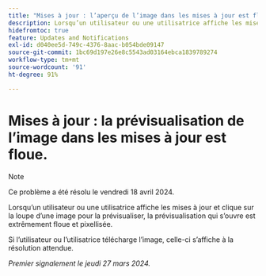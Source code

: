 ```yaml
---
title: "Mises à jour : l’aperçu de l’image dans les mises à jour est flou"
description: Lorsqu’un utilisateur ou une utilisatrice affiche les mises à jour et clique sur la loupe d’une image pour la prévisualiser, la prévisualisation qui s’ouvre est extrêmement floue et pixellisée.
hidefromtoc: true
feature: Updates and Notifications
exl-id: d040ee5d-749c-4376-8aac-b054bde09147
source-git-commit: 1bc69d197e26e8c5543ad03164ebca1839789274
workflow-type: tm+mt
source-wordcount: '91'
ht-degree: 91%

---
```


# Mises à jour : la prévisualisation de l’image dans les mises à jour est floue.

>[!NOTE]
>
>Ce problème a été résolu le vendredi 18 avril 2024.


Lorsqu’un utilisateur ou une utilisatrice affiche les mises à jour et clique sur la loupe d’une image pour la prévisualiser, la prévisualisation qui s’ouvre est extrêmement floue et pixellisée.

Si l’utilisateur ou l’utilisatrice télécharge l’image, celle-ci s’affiche à la résolution attendue.

_Premier signalement le jeudi 27 mars 2024._
